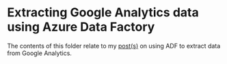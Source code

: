 # Extracting Google Analytics data using Azure Data Factory

The contents of this folder relate to my [post(s)](https://richardswinbank.net/adf/access_google_analytics_with_azure_data_factory) on using ADF to extract data from Google Analytics.
